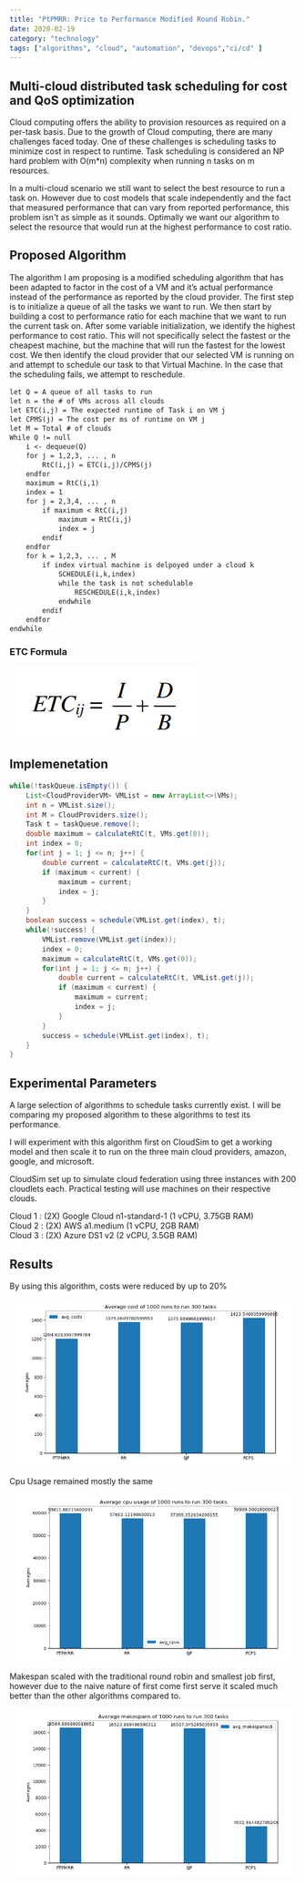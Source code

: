 ```yaml
---
title: "PtPMRR: Price to Performance Modified Round Robin."
date: 2020-02-19
category: "technology"
tags: ["algorithms", "cloud", "automation", "devops","ci/cd" ]
---
```


## Multi-cloud distributed task scheduling for cost and QoS optimization


Cloud computing offers the ability to provision resources as required on a per-task basis. Due to the growth of Cloud computing, there are many challenges faced today. One of these challenges is scheduling tasks to minimize cost in respect to runtime. Task scheduling is considered an NP hard problem with O(m*n) complexity when running n tasks on m resources.

In a multi-cloud scenario we still want to select the best resource to run a task on. However due to cost models that scale independently and the fact that measured performance that can vary from reported performance, this problem isn't as simple as it sounds. Optimally we want our algorithm to select the resource that would run at the highest performance to cost ratio. 

## Proposed Algorithm

The algorithm I am proposing is a modified scheduling algorithm that has been adapted to factor in the cost of a VM and it’s actual performance instead of the performance as reported by the cloud provider. The first step is to initialize a queue of all the tasks we want to run. We then start by building a cost to performance ratio for each machine that we want to run the current task on. After some variable initialization, we identify the highest performance to cost ratio. This will not specifically select the fastest or the cheapest machine, but the  machine that will run the fastest for the lowest cost. We then identify the cloud provider that our selected VM is running on and attempt to schedule our task to that Virtual Machine. In the case that the scheduling fails, we attempt to reschedule.

```
let Q = A queue of all tasks to run
let n = the # of VMs across all clouds
let ETC(i,j) = The expected runtime of Task i on VM j
let CPMS(j) = The cost per ms of runtime on VM j
let M = Total # of clouds
While Q != null
    i <- dequeue(Q)
    for j = 1,2,3, ... , n
        RtC(i,j) = ETC(i,j)/CPMS(j)
    endfor
    maximum = RtC(i,1)
    index = 1
    for j = 2,3,4, ... , n
        if maximum < RtC(i,j)
            maximum = RtC(i,j)
            index = j
        endif
    endfor
    for k = 1,2,3, ... , M
        if index virtual machine is delpoyed under a cloud k
            SCHEDULE(i,k,index)
            while the task is not schedulable
                RESCHEDULE(i,k,index)
            endwhile
        endif
    endfor
endwhile
```
### ETC Formula

![alt text](/img/ptpmrr/etc_formula.png "Logo Title Text 2")

## Implemenetation

``` java
while(!taskQueue.isEmpty()) {
    List<CloudProviderVM> VMList = new ArrayList<>(VMs);
    int n = VMList.size();
    int M = CloudProviders.size();
    Task t = taskQueue.remove();
    double maximum = calculateRtC(t, VMs.get(0));
    int index = 0;
    for(int j = 1; j <= n; j++) {
        double current = calculateRtC(t, VMs.get(j));
        if (maximum < current) {
            maximum = current;
            index = j;
        }
    }
    boolean success = schedule(VMList.get(index), t);
    while(!success) {
        VMList.remove(VMList.get(index));
        index = 0;
        maximum = calculateRtC(t, VMs.get(0));
        for(int j = 1; j <= n; j++) {
            double current = calculateRtC(t, VMList.get(j));
            if (maximum < current) {
                maximum = current;
                index = j;
            }
        }
        success = schedule(VMList.get(index), t);
    }
}
```

## Experimental Parameters

A large selection of algorithms to schedule tasks currently exist. I will be comparing my proposed algorithm to these algorithms to test its performance.

I will experiment with this algorithm first on CloudSim to get a working model and then scale it to run on the three main cloud providers, amazon, google, and microsoft.

CloudSim set up to simulate cloud federation using three instances with 200 cloudlets each.
Practical testing will use machines on their respective clouds. 

Cloud 1 : (2X) Google Cloud n1-standard-1 (1 vCPU, 3.75GB RAM)\
Cloud 2 : (2X) AWS a1.medium (1 vCPU, 2GB RAM)\
Cloud 3 : (2X) Azure DS1 v2 (2 vCPU, 3.5GB RAM)

## Results

By using this algorithm, costs were reduced by up to 20%

![alt text](/img/ptpmrr/Figure_4.png "Cost")

Cpu Usage remained mostly the same

![alt text](/img/ptpmrr/Figure_5.png "CPU usage")

Makespan scaled with the traditional round robin and smallest job first, however due to the naive nature of first come first serve it scaled much better than the other algorithms compared to.

![alt text](/img/ptpmrr/Figure_6.png "Makespan")
